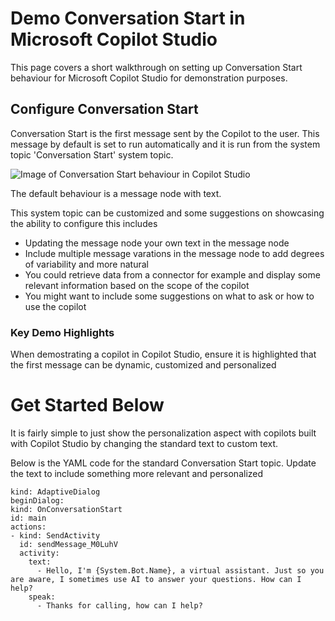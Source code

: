 # Demo Conversation Start in Microsoft Copilot Studio
This page covers a short walkthrough on setting up Conversation Start behaviour for Microsoft Copilot Studio for demonstration purposes.

## Configure Conversation Start
Conversation Start is the first message sent by the Copilot to the user. This message by default is set to run automatically and it is run from the system topic 'Conversation Start' system topic.

![Image of Conversation Start behaviour in Copilot Studio](https://github.com/sarahcritchley/copilotstudioguidebook/blob/main/I%20want%20to%20demo%20copilot%20studio/Images/Conversation%20Start%20.png?raw=true)

The default behaviour is a message node with text.

This system topic can be customized and some suggestions on showcasing the ability to configure this includes

* Updating the message node your own text in the message node
* Include multiple message varations in the message node to add degrees of variability and more natural
* You could retrieve data from a connector for example and display some relevant information based on the scope of the copilot
* You might want to include some suggestions on what to ask or how to use the copilot

### Key Demo Highlights
When demostrating a copilot in Copilot Studio, ensure it is highlighted that the first message can be dynamic, customized and personalized

# Get Started Below
It is fairly simple to just show the personalization aspect with copilots built with Copilot Studio by changing the standard text to custom text. 

Below is the YAML code for the standard Conversation Start topic. Update the text to include something more relevant and personalized

    kind: AdaptiveDialog
    beginDialog:
    kind: OnConversationStart
    id: main
    actions:
    - kind: SendActivity
      id: sendMessage_M0LuhV
      activity:
        text:
          - Hello, I'm {System.Bot.Name}, a virtual assistant. Just so you are aware, I sometimes use AI to answer your questions. How can I help?
        speak:
          - Thanks for calling, how can I help?
